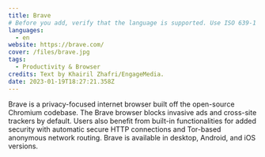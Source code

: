 ```yaml
---
title: Brave
# Before you add, verify that the language is supported. Use ISO 639-1 code only without country code. ms instead of ms_MY. If the source language is English, do not add to the list.
languages:
  - en
website: https://brave.com/
cover: /files/brave.jpg
tags:
  - Productivity & Browser
credits: Text by Khairil Zhafri/EngageMedia.
date: 2023-01-19T18:27:21.358Z
---
```

Brave is a privacy-focused internet browser built off the open-source Chromium codebase. The Brave browser blocks invasive ads and cross-site trackers by default. Users also benefit from built-in functionalities for added security with automatic secure HTTP connections and Tor-based anonymous network routing. Brave is available in desktop, Android, and iOS versions.